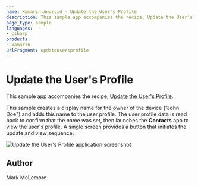 ```yaml
---
name: Xamarin.Android - Update the User's Profile
description: This sample app accompanies the recipe, Update the User's Profile. This sample creates a display name for the owner of the device (John Doe) and...
page_type: sample
languages:
- csharp
products:
- xamarin
urlFragment: updateusersprofile
---
```

# Update the User's Profile

This sample app accompanies the recipe, 
[Update the User's Profile](http://developer.xamarin.com/recipes/android/data/contentproviders/update_the_users_profile/).

This sample creates a display name for the owner of the device ("John 
Doe") and adds this name to the user profile. The user profile data is 
read back to confirm that the name was set, then launches the 
**Contacts** app to view the user's profile. A single screen provides a 
button that initiates the update and view sequence: 

![Update the User's Profile application screenshot](Screenshots/screenshot-1.png "Update the User's Profile application screenshot")

## Author 

Mark McLemore
